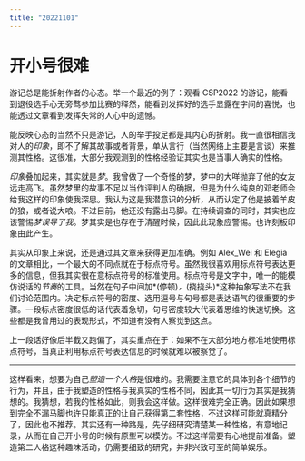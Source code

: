```yaml
---
title: "20221101"
---
```




# 开小号很难

游记总是能折射作者的心态。举一个最近的例子：观看 CSP2022 的游记，能看到退役选手心无旁骛参加比赛的释然，能看到发挥好的选手显露在字间的喜悦，也能透过文章看到发挥失常的人心中的遗憾。

能反映心态的当然不只是游记，人的举手投足都是其内心的折射。我一直很相信我对人的*印象*，即不了解其故事或者背景，单从言行（当然网络上主要是言谈）来推测其性格。这很准，大部分我观测到的性格经验证其实也是当事人确实的性格。

*印象*叠加起来，其实就是*梦*。我曾做了一个奇怪的梦，梦中的大咩抛弃了他的女友远走高飞。虽然梦里的故事不足以当作评判人的确据，但是为什么纯良的邓老师会给我这样的印象使我深思。我认为这是我潜意识的分析，从而认定了他是披着羊皮的狼，或者说大哴。不过目前，他还没有露出马脚。在持续调查的同时，其实也应该警惕*梦误导了我*。梦其实是也存在于清醒时候，因此此现象应警惕。也许刻板印象由此产生。

其实从印象上来说，还是通过其文章来获得更加准确。例如 Alex\_Wei 和 Elegia 的文章相比，一个最大的不同点就在于标点符号。虽然我很喜欢用标点符号表达更多的信息，但我其实很在意标点符号的标准使用。标点符号是文字中，唯一的能模仿说话的*节奏*的工具。当然在句子中间加*(停顿)*，*(挠挠头)*这种抽象写法不在我们讨论范围内。决定标点符号的密度、选用逗号与句号都是表达语气的很重要的步骤。一段标点密度很低的话代表着急切，句号密度较大代表着思维的快速切换。这些都是我曾用过的表现形式，不知道有没有人察觉到这点。

上一段话好像后半截又跑偏了，其实重点在于：如果不在大部分地方标准地使用标点符号，当真正利用标点符号表达信息的时候就难以被察觉了。

----

这样看来，想要为自己*塑造一个人格*是很难的。我需要注意它的具体到各个细节的行为，并且，由于我塑造的性格与我真实的性格不同，因此其一切行为其实是我猜想的。我猜想，若我的性格如此，则我会这样做。这样很难完全正确。因此如果想到完全不漏马脚也许只能真正的让自己获得第二套性格，不过这样可能就真精分了，因此也不推荐。其实还有一种路是，先仔细研究清楚某一种性格，有意地记录，从而在自己开小号的时候有原型可以模仿。不过这样需要有心地提前准备。塑造第二人格这种趣味活动，仍需要细致的研究，并非兴致可至的简单娱乐。